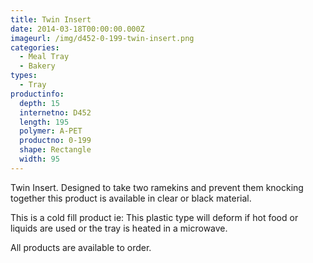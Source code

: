 ```yaml
---
title: Twin Insert
date: 2014-03-18T00:00:00.000Z
imageurl: /img/d452-0-199-twin-insert.png
categories:
  - Meal Tray
  - Bakery
types:
  - Tray
productinfo:
  depth: 15
  internetno: D452
  length: 195
  polymer: A-PET
  productno: 0-199
  shape: Rectangle
  width: 95
---
```

Twin Insert. Designed to take two ramekins and prevent them knocking together this product is available in clear or black material.

This is a cold fill product ie: This plastic type will deform if hot food or liquids are used or the tray is heated in a microwave.

All products are available to order.
